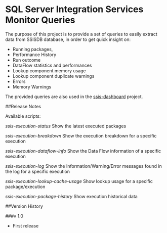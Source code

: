 SQL Server Integration Services Monitor Queries
=======================================

The purpose of this project is to provide a set of queries to easily extract data from SSISDB database, in order to get quick insight on:

* Running packages, 
* Performance History
* Run outcome
* DataFlow statistics and performances
* Lookup component memory usage
* Lookup component duplicate warnings
* Errors
* Memory Warnings

The provided queries are also used in the [ssis-dashboard](https://github.com/yorek/ssis-dashboard) project.
 
##Release Notes

Available scripts:

*ssis-execution-status*
Show the latest executed packages

*ssis-execution-breakdown*
Show the execution breakdown for a specific execution

*ssis-execution-dataflow-info*
Show the Data Flow information of a specific execution

*ssis-execution-log*
Show the Information/Warning/Error messages found in the log for a specific execution

*ssis-execution-lookup-cache-usage*
Show lookup usage for a specific package/execution

*ssis-execution-package-history*
Show execution historical data 

##Version History

###v 1.0 

* First release 
